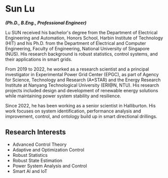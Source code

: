 <!---
- 👋 Hi, I’m @sunluelectric
- 👀 I’m interested in ...
- 🌱 I’m currently learning ...
- 💞️ I’m looking to collaborate on ...
- 📫 How to reach me ...
--->
<!---
sunluelectric/sunluelectric is a ✨ special ✨ repository because its `README.md` (this file) appears on your GitHub profile.
You can click the Preview link to take a look at your changes.
--->

# Sun Lu 
*__(Ph.D., B.Eng., Professional Engineer)__*

Lu SUN received his bachelor's degree from the Department of Electrical Engineering and Automation, Honors School, Harbin Institute of Technology (HIT) and his Ph.D. from the Department of Electrical and Computer Engineering, Faculty of Engineering, National University of Singapore (NUS). His research background is robust statistics, control systems, and their applications in smart grids.

From 2019 to 2022, he worked as a research scientist and a principal investigator in Experimental Power Grid Center (EPGC), as part of Agency for Science, Technology and Research (A*STAR) and the Energy Research Institute at Nanyang Technological University (ERI@N, NTU). His research projects included design and development of renewable energy solutions while maintaining power system stability and resilience.

Since 2022, he has been working as a senior scientist in Halliburton. His work focuses on system identification, performance analysis and improvement, control, and ontology build up in smart directional drillings.

## Research Interests
* Advanced Control Theory
* Adaptive and Optimization Control
* Robust Statistics
* Robust State Estimation
* Power System Analysis and Control
* Smart AI and IoT

<!---
## Research and Working Experience

02/2019 - Present: __Research Scientist__ at Nanyang Technological University (NTU)

Sun Lu is a research scientist at the Experimental Power Grid Centre (EPGC), Energy Research Institute @ NTU (ERI@N), NTU. His research interests include the design and implementaton of distributed cotnrol algorithms on microgrid distributed energy resources, and the unitization of advanced control and optimization methods on power system applications.
* Project: Performance Testing of AGC Signals on Energy Storage Systems (Mar. 2020 - Oct. 2020)
  * Collaborator: 
--->
